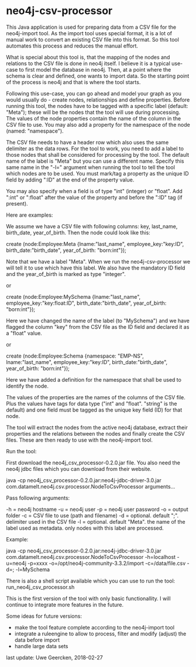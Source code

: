 # neo4j-csv-processor

This Java application is  used for preparing data from a CSV file for the neo4j-import tool. As the import tool uses special format, it is a lot of manual work to convert an existing CSV file into this format. So this tool automates this process and reduces the manual effort.

What is special about this tool is, that the mapping of the nodes and relations to the CSV file is done in neo4j itself. I believe it is a typical use-case to first model the database in neo4j. Then, at a point where the schema is clear and defined, one wants to import data. So the starting point of the process is neo4j and that is where the tool starts.

Following this use-case, you can go ahead and model your graph as you would usually do - create nodes, relationships and define properties. Before running this tool, the nodes have to be tagged with a specific label (default: "Meta"); these will be the nodes that the tool will use during processing. The values of the node properties contain the name of the column in the CSV file to use. You may also add a property for the namespace of the node (named: "namespace").

The CSV file needs to have a header row which also uses the same delimiter as the data rows. For the tool to work, you need to add a label to those nodes that shall be considered for processing by the tool. The default name of the label is "Meta" but you can use a different name. Specify this same name in the "-l=" argument when running the tool to tell the tool which nodes are to be used. You must mark/tag a property as the unique ID field by adding ":ID" at the end of the property value.

You may also specify when a field is of type "int" (integer) or "float". Add ":int" or ":float" after the value of the property and before the ":ID" tag (if present).

Here are examples:

We assume we have a CSV file with following columns: key, last_name, birth_date, year_of_birth. Then the node could look like this:

create (node:Employee:Meta {lname:"last_name", employee_key:"key:ID", birth_date:"birth_date", year_of_birth: "born:int"});

Note that we have a label "Meta". When we run the neo4j-csv-processor we will tell it to use which have this label. We also have the mandatory ID field and the year_of_birth is marked as type "integer".

or

create (node:Employee:MySchema {lname:"last_name", employee_key:"key:float:ID", birth_date:"birth_date", year_of_birth: "born:int"});

Here we have changed the name of the label (to "MySchema") and we have flagged the column "key" from the CSV file as the ID field and declared it as a "float" value.

or

create (node:Employee:Schema {namespace: "EMP-NS", lname:"last_name", employee_key:"key:ID", birth_date:"birth_date", year_of_birth: "born:int"});

Here we have added a definition for the namespace that shall be used to identify the node.

The values of the properties are the names of the columns of the CSV file. Plus the values have tags for data type ("int" and "float". "string" is the default) and one field must be tagged as the unique key field (ID) for that node.

The tool will extract the nodes from the active neo4j database, extract their properties and the relations between the nodes and finally create the CSV files. These are then ready to use with the neo4j-import tool.

Run the tool:

First download the neo4j_csv_processor-0.2.0.jar file. You also need the neo4j jdbc files which you can download from their website.

java -cp neo4j_csv_processor-0.2.0.jar:neo4j-jdbc-driver-3.0.jar com.datamelt.neo4j.csv.processor.NodeToCsvProcessor arguments...

Pass following arguments:

-h = neo4j hostname
-u = neo4j user
-p = neo4j user password
-o = output folder
-c = CSV file to use (path and filename)
-d = optional. default ";". delimiter used in the CSV file
-l = optional. default "Meta". the name of the label used as metadata. only nodes with this label are processed.

Example:

java -cp neo4j_csv_processor-0.2.0.jar:neo4j-jdbc-driver-3.0.jar com.datamelt.neo4j.csv.processor.NodeToCsvProcessor -h=localhost -u=neo4j -p=xxxx -o=/opt/neo4j-community-3.3.2/import -c=/data/file.csv -d=; -l=MySchema

There is also a shell script available which you can use to run the tool: run_neo4j_csv_processor.sh

This is the first version of the tool with only basic functionallity. I will continue to integrate more features in the future.

Some ideas for future versions:
- make the tool feature complete according to the neo4j-import tool
- integrate a ruleengine to allow to process, filter and modify (adjust) the data before import
- handle large data sets

last update: Uwe Geercken, 2018-02-27

